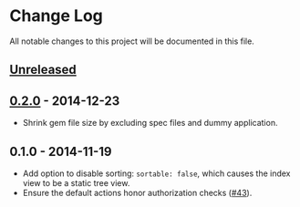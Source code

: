 # Change Log

All notable changes to this project will be documented in this file.

## [Unreleased]

## [0.2.0] - 2014-12-23

- Shrink gem file size by excluding spec files and dummy application.

## 0.1.0 - 2014-11-19

- Add option to disable sorting: `sortable: false`, which causes the index view
  to be a static tree view.
- Ensure the default actions honor authorization checks
  ([#43](https://github.com/nebirhos/activeadmin-sortable-tree/pull/43)).


[unreleased]: https://github.com/zorab47/active_admin-sortable_tree/compare/v0.2.0...HEAD
[0.2.0]: https://github.com/zorab47/active_admin-sortable_tree/compare/v0.1.0...v0.2.0
